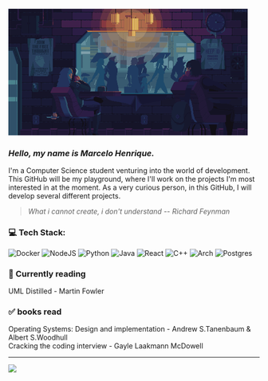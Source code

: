 ![](./readmee.gif)
<br>

### *Hello, my name is Marcelo Henrique.* <br>
I'm a Computer Science student venturing into the world of development. This GitHub will be my playground, where I'll work on the projects I'm most interested in at the moment. As a very curious person, in this GitHub, I will develop several different projects.<br>

> *What i cannot create, i don't understand*
> -- <cite>Richard Feynman</cite>



### 💻 Tech Stack:
![Docker](https://img.shields.io/badge/docker-%230db7ed.svg?style=for-the-badge&logo=docker&logoColor=white) 
![NodeJS](https://img.shields.io/badge/node.js-6DA55F?style=for-the-badge&logo=node.js&logoColor=white) 
![Python](https://img.shields.io/badge/python-3670A0?style=for-the-badge&logo=python&logoColor=ffdd54)
![Java](https://img.shields.io/badge/java-%23ED8B00.svg?style=for-the-badge&logo=java&logoColor=white)
![React](https://img.shields.io/badge/react-%2320232a.svg?style=for-the-badge&logo=react&logoColor=%2361DAFB) 
![C++](https://img.shields.io/badge/c++-%2300599C.svg?style=for-the-badge&logo=c%2B%2B&logoColor=white)
![Arch](https://img.shields.io/badge/Arch%20Linux-1793D1?logo=arch-linux&logoColor=fff&style=for-the-badge) 
![Postgres](https://img.shields.io/badge/postgres-%23316192.svg?style=for-the-badge&logo=postgresql&logoColor=white)

### 📕 Currently reading 
UML Distilled - Martin Fowler

### ✅ books read
Operating Systems: Design and implementation - Andrew S.Tanenbaum & Albert S.Woodhull <br>
Cracking the coding interview - Gayle Laakmann McDowell


---
[![](https://visitcount.itsvg.in/api?id=MarceloCoelho1&icon=0&color=6)](https://visitcount.itsvg.in)
